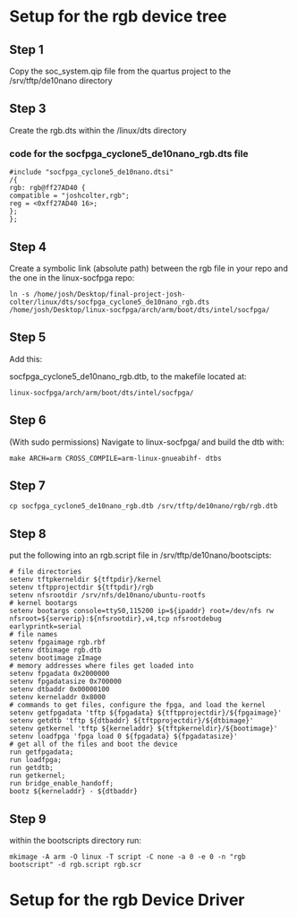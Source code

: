 # Setup for the rgb device tree

## Step 1

Copy the soc_system.qip file from the quartus project to the /srv/tftp/de10nano directory

## Step 3

Create the rgb.dts within the /linux/dts directory

### code for the socfpga_cyclone5_de10nano_rgb.dts file

```C?
#include "socfpga_cyclone5_de10nano.dtsi"
/{
rgb: rgb@ff27AD40 {
compatible = "joshcolter,rgb";
reg = <0xff27AD40 16>;
};
};
```

## Step 4

Create a symbolic link (absolute path) between the rgb file in your repo and the one in the linux-socfpga repo:

```ln -s /home/josh/Desktop/final-project-josh-colter/linux/dts/socfpga_cyclone5_de10nano_rgb.dts /home/josh/Desktop/linux-socfpga/arch/arm/boot/dts/intel/socfpga/```

## Step 5

Add this: 

socfpga_cyclone5_de10nano_rgb.dtb, to the makefile located at:

```linux-socfpga/arch/arm/boot/dts/intel/socfpga/```

## Step 6

(With sudo permissions) Navigate to linux-socfpga/ and build the dtb with:

```make ARCH=arm CROSS_COMPILE=arm-linux-gnueabihf- dtbs```

## Step 7 


```cp socfpga_cyclone5_de10nano_rgb.dtb /srv/tftp/de10nano/rgb/rgb.dtb```

## Step 8

put the following into an rgb.script file in /srv/tftp/de10nano/bootscipts:

```
# file directories
setenv tftpkerneldir ${tftpdir}/kernel
setenv tftpprojectdir ${tftpdir}/rgb
setenv nfsrootdir /srv/nfs/de10nano/ubuntu-rootfs
# kernel bootargs
setenv bootargs console=ttyS0,115200 ip=${ipaddr} root=/dev/nfs rw nfsroot=${serverip}:${nfsrootdir},v4,tcp nfsrootdebug earlyprintk=serial
# file names
setenv fpgaimage rgb.rbf
setenv dtbimage rgb.dtb
setenv bootimage zImage
# memory addresses where files get loaded into
setenv fpgadata 0x2000000
setenv fpgadatasize 0x700000
setenv dtbaddr 0x00000100
setenv kerneladdr 0x8000
# commands to get files, configure the fpga, and load the kernel
setenv getfpgadata 'tftp ${fpgadata} ${tftpprojectdir}/${fpgaimage}'
setenv getdtb 'tftp ${dtbaddr} ${tftpprojectdir}/${dtbimage}'
setenv getkernel 'tftp ${kerneladdr} ${tftpkerneldir}/${bootimage}'
setenv loadfpga 'fpga load 0 ${fpgadata} ${fpgadatasize}'
# get all of the files and boot the device
run getfpgadata;
run loadfpga;
run getdtb;
run getkernel;
run bridge_enable_handoff;
bootz ${kerneladdr} - ${dtbaddr}
```

## Step 9

within the bootscripts directory run:

```mkimage -A arm -O linux -T script -C none -a 0 -e 0 -n "rgb bootscript" -d rgb.script rgb.scr```


# Setup for the rgb Device Driver

